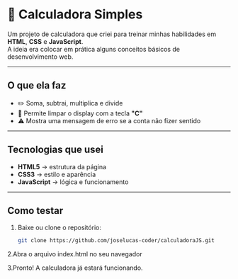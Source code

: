 # 🧮 Calculadora Simples

Um projeto de calculadora que criei para treinar minhas habilidades em **HTML**, **CSS** e **JavaScript**.  
A ideia era colocar em prática alguns conceitos básicos de desenvolvimento web.

---

## O que ela faz

- ✏️ Soma, subtrai, multiplica e divide  
- 🧹 Permite limpar o display com a tecla **"C"**  
- ⚠️ Mostra uma mensagem de erro se a conta não fizer sentido  

---

## Tecnologias que usei

- **HTML5** → estrutura da página  
- **CSS3** → estilo e aparência  
- **JavaScript** → lógica e funcionamento  

---

## Como testar

1. Baixe ou clone o repositório:
   ```bash
   git clone https://github.com/joselucas-coder/calculadoraJS.git
   
 2.Abra o arquivo index.html no seu navegador

 3.Pronto! A calculadora já estará funcionando.
